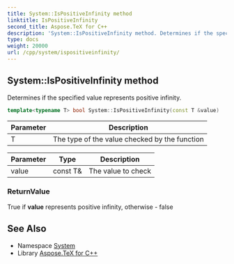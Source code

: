 ```yaml
---
title: System::IsPositiveInfinity method
linktitle: IsPositiveInfinity
second_title: Aspose.TeX for C++
description: 'System::IsPositiveInfinity method. Determines if the specified value represents positive infinity in C++.'
type: docs
weight: 20000
url: /cpp/system/ispositiveinfinity/
---
```

## System::IsPositiveInfinity method


Determines if the specified value represents positive infinity.

```cpp
template<typename T> bool System::IsPositiveInfinity(const T &value)
```


| Parameter | Description |
| --- | --- |
| T | The type of the value checked by the function |

| Parameter | Type | Description |
| --- | --- | --- |
| value | const T\& | The value to check |

### ReturnValue

True if **value** represents positive infinity, otherwise - false

## See Also

* Namespace [System](../)
* Library [Aspose.TeX for C++](../../)
